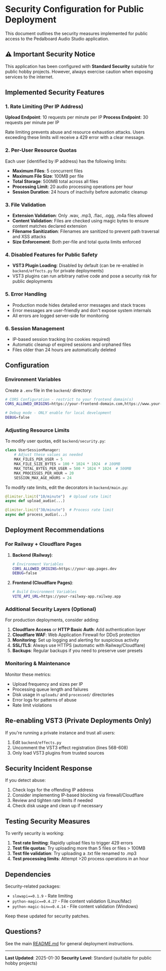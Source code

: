 # Security Configuration for Public Deployment

This document outlines the security measures implemented for public access to the Pedalboard Audio Studio application.

## ⚠️ Important Security Notice

This application has been configured with **Standard Security** suitable for public hobby projects. However, always exercise caution when exposing services to the internet.

## Implemented Security Features

### 1. Rate Limiting (Per IP Address)

**Upload Endpoint**: 10 requests per minute per IP
**Process Endpoint**: 30 requests per minute per IP

Rate limiting prevents abuse and resource exhaustion attacks. Users exceeding these limits will receive a 429 error with a clear message.

### 2. Per-User Resource Quotas

Each user (identified by IP address) has the following limits:

- **Maximum Files**: 5 concurrent files
- **Maximum File Size**: 100MB per file
- **Total Storage**: 500MB total across all files
- **Processing Limit**: 20 audio processing operations per hour
- **Session Duration**: 24 hours of inactivity before automatic cleanup

### 3. File Validation

- **Extension Validation**: Only .wav, .mp3, .flac, .ogg, .m4a files allowed
- **Content Validation**: Files are checked using magic bytes to ensure content matches declared extension
- **Filename Sanitization**: Filenames are sanitized to prevent path traversal and XSS attacks
- **Size Enforcement**: Both per-file and total quota limits enforced

### 4. Disabled Features for Public Safety

- **VST3 Plugin Loading**: Disabled by default (can be re-enabled in `backend/effects.py` for private deployments)
- VST3 plugins can run arbitrary native code and pose a security risk for public deployments

### 5. Error Handling

- Production mode hides detailed error messages and stack traces
- Error messages are user-friendly and don't expose system internals
- All errors are logged server-side for monitoring

### 6. Session Management

- IP-based session tracking (no cookies required)
- Automatic cleanup of expired sessions and orphaned files
- Files older than 24 hours are automatically deleted

## Configuration

### Environment Variables

Create a `.env` file in the `backend/` directory:

```bash
# CORS Configuration - restrict to your frontend domain(s)
CORS_ALLOWED_ORIGINS=https://your-frontend-domain.com,https://www.your-frontend-domain.com

# Debug mode - ONLY enable for local development
DEBUG=false
```

### Adjusting Resource Limits

To modify user quotas, edit `backend/security.py`:

```python
class UserSessionManager:
    # Adjust these values as needed
    MAX_FILES_PER_USER = 5
    MAX_FILE_SIZE_BYTES = 100 * 1024 * 1024  # 100MB
    MAX_TOTAL_BYTES_PER_USER = 500 * 1024 * 1024  # 500MB
    MAX_PROCESSES_PER_HOUR = 20
    SESSION_MAX_AGE_HOURS = 24
```

To modify rate limits, edit the decorators in `backend/main.py`:

```python
@limiter.limit("10/minute")  # Upload rate limit
async def upload_audio(...)

@limiter.limit("30/minute")  # Process rate limit
async def process_audio(...)
```

## Deployment Recommendations

### For Railway + Cloudflare Pages

1. **Backend (Railway)**:
   ```bash
   # Environment Variables
   CORS_ALLOWED_ORIGINS=https://your-app.pages.dev
   DEBUG=false
   ```

2. **Frontend (Cloudflare Pages)**:
   ```bash
   # Build Environment Variables
   VITE_API_URL=https://your-railway-app.railway.app
   ```

### Additional Security Layers (Optional)

For production deployments, consider adding:

1. **Cloudflare Access** or **HTTP Basic Auth**: Add authentication layer
2. **Cloudflare WAF**: Web Application Firewall for DDoS protection
3. **Monitoring**: Set up logging and alerting for suspicious activity
4. **SSL/TLS**: Always use HTTPS (automatic with Railway/Cloudflare)
5. **Backups**: Regular backups if you need to preserve user presets

### Monitoring & Maintenance

Monitor these metrics:

- Upload frequency and sizes per IP
- Processing queue length and failures
- Disk usage in `uploads/` and `processed/` directories
- Error logs for patterns of abuse
- Rate limit violations

## Re-enabling VST3 (Private Deployments Only)

If you're running a private instance and trust all users:

1. Edit `backend/effects.py`
2. Uncomment the VST3 effect registration (lines 568-608)
3. Only load VST3 plugins from trusted sources

## Security Incident Response

If you detect abuse:

1. Check logs for the offending IP address
2. Consider implementing IP-based blocking via firewall/Cloudflare
3. Review and tighten rate limits if needed
4. Check disk usage and clean up if necessary

## Testing Security Measures

To verify security is working:

1. **Test rate limiting**: Rapidly upload files to trigger 429 errors
2. **Test file quotas**: Try uploading more than 5 files or files > 100MB
3. **Test file validation**: Try uploading a .txt file renamed to .mp3
4. **Test processing limits**: Attempt >20 process operations in an hour

## Dependencies

Security-related packages:

- `slowapi==0.1.9` - Rate limiting
- `python-magic==0.4.27` - File content validation (Linux/Mac)
- `python-magic-bin==0.4.14` - File content validation (Windows)

Keep these updated for security patches.

## Questions?

See the main [README.md](./README.md) for general deployment instructions.

---

**Last Updated**: 2025-01-30
**Security Level**: Standard (suitable for public hobby projects)

